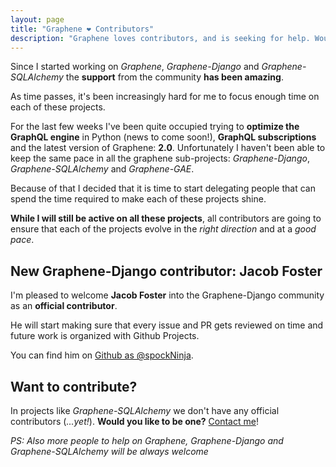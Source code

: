 ```yaml
---
layout: page
title: "Graphene ❤️ Contributors"
description: "Graphene loves contributors, and is seeking for help. Would you join us? :)"
---
```


Since I started working on *Graphene*, *Graphene-Django* and *Graphene-SQLAlchemy* the **support** from the community **has been amazing**.

As time passes, it's been increasingly hard for me to focus enough time on each of these projects.

For the last few weeks I've been quite occupied trying to **optimize the GraphQL engine** in Python (news to come soon!), **GraphQL subscriptions** and the latest version of Graphene: **2.0**.
Unfortunately I haven't been able to keep the same pace in all the graphene sub-projects: *Graphene-Django*, *Graphene-SQLAlchemy* and *Graphene-GAE*.

Because of that I decided that it is time to start delegating people that can spend the time required to make each of these projects shine.

**While I will still be active on all these projects**, all contributors are going to ensure that each of the projects evolve in the *right direction* and at a *good pace*.


## New Graphene-Django contributor: Jacob Foster

I'm pleased to welcome **Jacob Foster** into the Graphene-Django community as an **official contributor**.

He will start making sure that every issue and PR gets reviewed on time and future work is organized with Github Projects.

You can find him on [Github as @spockNinja](https://github.com/spockNinja).

## Want to contribute?

In projects like *Graphene-SQLAlchemy* we don't have any official contributors (*...yet!*).
**Would you like to be one?** [Contact me](mailto:me@syrusakbary.com)!

*PS: Also more people to help on Graphene, Graphene-Django and Graphene-SQLAlchemy will be always welcome*
